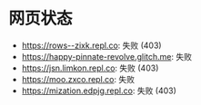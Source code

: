 # 网页状态
- https://rows--zixk.repl.co: 失败 (403)
- https://happy-pinnate-revolve.glitch.me: 失败
- https://jsn.limkon.repl.co: 失败 (403)
- https://moo.zxco.repl.co: 失败
- https://mization.edpjg.repl.co: 失败 (403)
